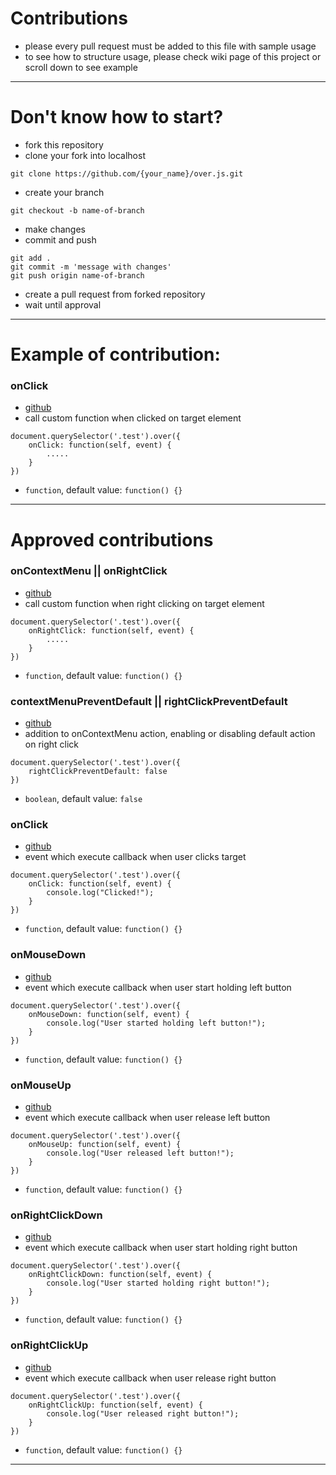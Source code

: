 # Contributions

* please every pull request must be added to this file with sample usage
* to see how to structure usage, please check wiki page of this project or scroll down to see example

***

# Don't know how to start?

* fork this repository
* clone your fork into localhost
```
git clone https://github.com/{your_name}/over.js.git
```
* create your branch
```
git checkout -b name-of-branch
```
* make changes
* commit and push
```
git add .
git commit -m 'message with changes'
git push origin name-of-branch
```
* create a pull request from forked repository
* wait until approval

***

# Example of contribution:

### onClick
* [github](http://github.com/vysocina)
* call custom function when clicked on target element
```
document.querySelector('.test').over({
	onClick: function(self, event) {
		.....
	}
})
```
* `function`, default value: `function() {}`

***

# Approved contributions

### onContextMenu || onRightClick
* [github](http://github.com/meldiron)
* call custom function when right clicking on target element
```
document.querySelector('.test').over({
	onRightClick: function(self, event) {
		.....
	}
})
```
* `function`, default value: `function() {}`

### contextMenuPreventDefault || rightClickPreventDefault
* [github](http://github.com/meldiron)
* addition to onContextMenu action, enabling or disabling default action on right click
```
document.querySelector('.test').over({
    rightClickPreventDefault: false
})
```
* `boolean`, default value: `false`

### onClick
* [github](http://github.com/meldiron)
* event which execute callback when user clicks target
```
document.querySelector('.test').over({
    onClick: function(self, event) {
		console.log("Clicked!");
	}
})
```
* `function`, default value: `function() {}`

### onMouseDown
* [github](http://github.com/meldiron)
* event which execute callback when user start holding left button
```
document.querySelector('.test').over({
    onMouseDown: function(self, event) {
		console.log("User started holding left button!");
	}
})
```
* `function`, default value: `function() {}`

### onMouseUp
* [github](http://github.com/meldiron)
* event which execute callback when user release left button
```
document.querySelector('.test').over({
    onMouseUp: function(self, event) {
		console.log("User released left button!");
	}
})
```
* `function`, default value: `function() {}`

### onRightClickDown
* [github](http://github.com/meldiron)
* event which execute callback when user start holding right button
```
document.querySelector('.test').over({
    onRightClickDown: function(self, event) {
		console.log("User started holding right button!");
	}
})
```
* `function`, default value: `function() {}`

### onRightClickUp
* [github](http://github.com/meldiron)
* event which execute callback when user release right button
```
document.querySelector('.test').over({
    onRightClickUp: function(self, event) {
		console.log("User released right button!");
	}
})
```
* `function`, default value: `function() {}`

***
